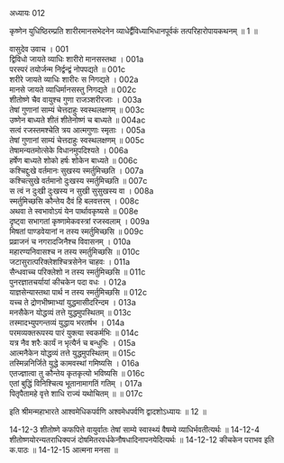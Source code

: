 अध्यायः 012

कृष्णेन युधिष्ठिरम्प्रति शारीरमानसभेदनेन व्याधेर्द्वैविध्याभिधानपूर्वकं तत्परिहारोपायकथनम् ॥ 1 ॥

वासुदेव उवाच ।	001  
द्विविधो जायते व्याधिः शारीरो मानसस्तथा ।	001a  
परस्परं तयोर्जन्म निर्द्वन्द्वं नोपपद्यते ॥	001c  
शरीरे जायते व्याधिः शारीरः स निगद्यते ।	002a  
मानसे जायते व्याधिर्मानसस्तु निगद्यते ॥	002c  
शीतोष्णे चैव वायुश्च गुणा राजञ्शरीरजाः ।	003a  
तेषां गुणानां साम्यं चेत्तदाहुः स्वस्थलक्षणम् ॥	003c  
उष्णेन बाध्यते शीतं शीतेनोष्णं च बाध्यते ॥	004ac  
सत्वं रजस्तमश्चेति त्रय आत्मगुणाः स्मृताः ।	005a  
तेषां गुणानां साम्यं चेत्तदाहुः स्वस्थलक्षणम् ॥	005c  
तेषामन्यतमोत्सेके विधानमुपदिश्यते ।	006a  
हर्षेण बाध्यते शोको हर्षः शोकेन बाध्यते ॥	006c  
कश्चिद्दुःखे वर्तमानः सुखस्य स्मर्तुमिच्छति ।	007a  
कश्चित्सुखे वर्तमानो दुःखस्य स्मर्तुमिच्छति ॥	007c  
स त्वं न दुःखी दुःखस्य न सुखी सुसुखस्य वा ।	008a  
स्मर्तुमिच्छसि कौन्तेय दैवं हि बलवत्तरम् ।	008c  
अथवा ते स्वभावोऽयं येन पार्थावकृष्यसे ॥	008e  
दृष्ट्वा सभागतां कृष्णामेकवस्त्रां रजस्वलाम् ।	009a  
मिषतां पाण्डवेयानां न तस्य स्मर्तुमिच्छसि ॥	009c  
प्रव्राजनं च नगरादजिनैश्च विवासनम् ।	010a  
महारण्यनिवासश्च न तस्य स्मर्तुमिच्छसि ॥	010c  
जटासुरात्परिक्लेशश्चित्रसेनेन चाहवः ।	011a  
सैन्धवाच्च परिक्लेशो न तस्य स्मर्तुमिच्छसि ॥	011c  
पुनरज्ञातचर्यायां कीचकेन पदा वधः ।	012a  
याज्ञसेन्यास्तथा पार्थ न तस्य स्मर्तुमिच्छसि ॥	012c  
यच्च ते द्रोणभीष्माभ्यां युद्धमासीदरिन्दम ।	013a  
मनसैकेन योद्धव्यं तत्ते युद्धमुपस्थितम् ॥	013c  
तस्मादभ्युपगन्तव्यं युद्धाय भरतर्षभ ।	014a  
परमव्यक्तरूपस्य पारं युक्त्या स्वकर्मभिः ॥	014c  
यत्र नैव शरैः कार्यं न भृत्यैर्न च बन्धुभिः ।	015a  
आत्मनैकेन योद्धव्यं तत्ते युद्धमुपस्थितम् ॥	015c  
तस्मिन्ननिर्जिते युद्धे कामवस्थां गमिष्यसि ।	016a  
एतज्ज्ञात्वा तु कौन्तेय कृतकृत्यो भविष्यसि ॥	016c  
एतां बुद्धिं विनिश्चित्य भूतानामागतिं गतिम् ।	017a  
पितृपैतामहे वृत्ते शाधि राज्यं यथोचितम् ॥ ॥	017c  

इति श्रीमन्महाभारते आश्वमेधिकपर्वणि अश्वमेधपर्वणि द्वादशोऽध्यायः ॥ 12 ॥

14-12-3 शीतोष्णे कफपित्ते वायुर्वातः तेषां साम्ये स्वास्थ्यं वैषम्ये व्याधिर्भवतीत्यर्थः ॥ 14-12-4 शीतोष्णयोरन्यतराधिक्यजं दोषमितरवर्धकेनौषधादिनापनयेदित्यर्थः ॥ 14-12-12 कीचकेन पराभव इति क.पाठः ॥ 14-12-15 आत्मना मनसा ॥ 
